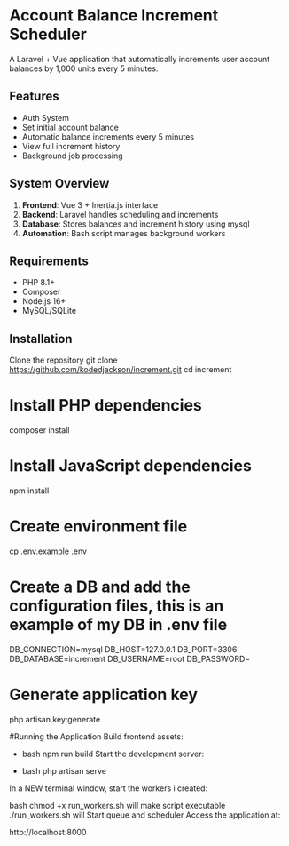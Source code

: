 # Account Balance Increment Scheduler

A Laravel + Vue application that automatically increments user account balances by 1,000 units every 5 minutes.

## Features

- Auth System
- Set initial account balance
- Automatic balance increments every 5 minutes
- View full increment history
- Background job processing

## System Overview

1. **Frontend**: Vue 3 + Inertia.js interface
2. **Backend**: Laravel handles scheduling and increments
3. **Database**: Stores balances and increment history using mysql
4. **Automation**: Bash script manages background workers

## Requirements

- PHP 8.1+
- Composer
- Node.js 16+
- MySQL/SQLite

## Installation

Clone the repository
git clone https://github.com/kodedjackson/increment.git
cd increment

# Install PHP dependencies
composer install

# Install JavaScript dependencies
npm install

# Create environment file
cp .env.example .env

# Create a DB and add the configuration files, this is an example of my DB in .env file
DB_CONNECTION=mysql
DB_HOST=127.0.0.1
DB_PORT=3306
DB_DATABASE=increment
DB_USERNAME=root
DB_PASSWORD=

# Generate application key
php artisan key:generate

#Running the Application
Build frontend assets:

- bash
npm run build
Start the development server:

- bash
php artisan serve

In a NEW terminal window, start the workers i created:

bash
chmod +x run_workers.sh  will make script executable
./run_workers.sh         will Start queue and scheduler
Access the application at:

http://localhost:8000

